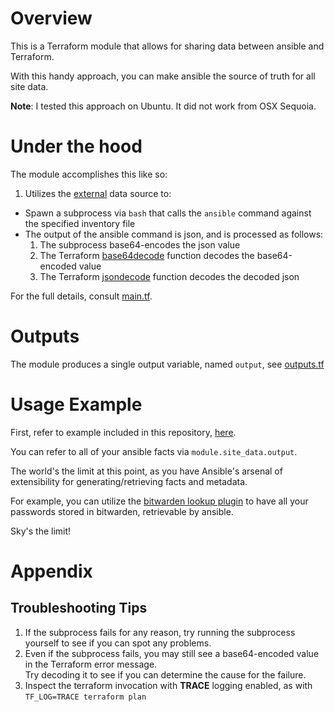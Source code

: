 # Overview

This is a Terraform module that allows for sharing data between ansible and Terraform.

With this handy approach, you can make ansible the source of truth for all site data.

**Note**: I tested this approach on Ubuntu. It did not work from OSX Sequoia.

# Under the hood

The module accomplishes this like so:

1. Utilizes the [external](https://registry.terraform.io/providers/hashicorp/external/latest/docs/data-sources/external) data source to:
  - Spawn a subprocess via `bash` that calls the `ansible` command against the specified inventory file
  - The output of the ansible command is json, and is processed as follows: 
    1. The subprocess base64-encodes the json value
    1. The Terraform [base64decode](https://developer.hashicorp.com/terraform/language/functions/base64decode) function decodes the base64-encoded value
    1. The Terraform [jsondecode](https://developer.hashicorp.com/terraform/language/functions/jsondecode) function decodes the decoded json

For the full details, consult [main.tf](main.tf).

# Outputs  

The module produces a single output variable, named `output`, see [outputs.tf](outputs.tf)

# Usage Example

First, refer to example included in this repository, [here](example).

You can refer to all of your ansible facts via `module.site_data.output`.

The world's the limit at this point, as you have Ansible's arsenal of extensibility for generating/retrieving facts and metadata.

For example, you can utilize the [bitwarden lookup plugin](https://docs.ansible.com/ansible/latest/collections/community/general/bitwarden_lookup.html) to have all your passwords stored in bitwarden, retrievable by ansible.

Sky's the limit!

# Appendix

## Troubleshooting Tips

1. If the subprocess fails for any reason, try running the subprocess yourself to see if you can spot any problems.
1. Even if the subprocess fails, you may still see a base64-encoded value in the Terraform error message.<br />
   Try decoding it to see if you can determine the cause for the failure.
1. Inspect the terraform invocation with **TRACE** logging enabled, as with `TF_LOG=TRACE terraform plan`